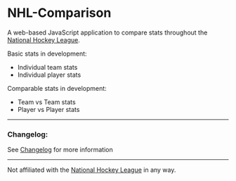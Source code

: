 # NHL-Comparison
A web-based JavaScript application to compare stats throughout the [National Hockey League](https://www.nhl.com/).

Basic stats in development:
- Individual team stats
- Individual player stats

Comparable stats in development:
- Team vs Team stats
- Player vs Player stats
- - -
### Changelog:
See [Changelog](https://github.com/karldamus/NHL-Comparison/blob/main/CHANGELOG.md) for more information

- - -
Not affiliated with the [National Hockey League](https://www.nhl.com/) in any way.
